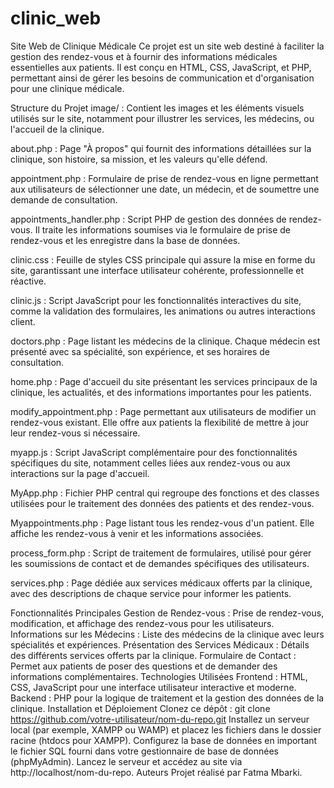 # clinic_web
Site Web de Clinique Médicale
Ce projet est un site web destiné à faciliter la gestion des rendez-vous et à fournir des informations médicales essentielles aux patients. Il est conçu en HTML, CSS, JavaScript, et PHP, permettant ainsi de gérer les besoins de communication et d'organisation pour une clinique médicale.

Structure du Projet
image/ : Contient les images et les éléments visuels utilisés sur le site, notamment pour illustrer les services, les médecins, ou l'accueil de la clinique.

about.php : Page "À propos" qui fournit des informations détaillées sur la clinique, son histoire, sa mission, et les valeurs qu'elle défend.

appointment.php : Formulaire de prise de rendez-vous en ligne permettant aux utilisateurs de sélectionner une date, un médecin, et de soumettre une demande de consultation.

appointments_handler.php : Script PHP de gestion des données de rendez-vous. Il traite les informations soumises via le formulaire de prise de rendez-vous et les enregistre dans la base de données.

clinic.css : Feuille de styles CSS principale qui assure la mise en forme du site, garantissant une interface utilisateur cohérente, professionnelle et réactive.

clinic.js : Script JavaScript pour les fonctionnalités interactives du site, comme la validation des formulaires, les animations ou autres interactions client.

doctors.php : Page listant les médecins de la clinique. Chaque médecin est présenté avec sa spécialité, son expérience, et ses horaires de consultation.

home.php : Page d'accueil du site présentant les services principaux de la clinique, les actualités, et des informations importantes pour les patients.

modify_appointment.php : Page permettant aux utilisateurs de modifier un rendez-vous existant. Elle offre aux patients la flexibilité de mettre à jour leur rendez-vous si nécessaire.

myapp.js : Script JavaScript complémentaire pour des fonctionnalités spécifiques du site, notamment celles liées aux rendez-vous ou aux interactions sur la page d'accueil.

MyApp.php : Fichier PHP central qui regroupe des fonctions et des classes utilisées pour le traitement des données des patients et des rendez-vous.

Myappointments.php : Page listant tous les rendez-vous d'un patient. Elle affiche les rendez-vous à venir et les informations associées.

process_form.php : Script de traitement de formulaires, utilisé pour gérer les soumissions de contact et de demandes spécifiques des utilisateurs.

services.php : Page dédiée aux services médicaux offerts par la clinique, avec des descriptions de chaque service pour informer les patients.

Fonctionnalités Principales
Gestion de Rendez-vous : Prise de rendez-vous, modification, et affichage des rendez-vous pour les utilisateurs.
Informations sur les Médecins : Liste des médecins de la clinique avec leurs spécialités et expériences.
Présentation des Services Médicaux : Détails des différents services offerts par la clinique.
Formulaire de Contact : Permet aux patients de poser des questions et de demander des informations complémentaires.
Technologies Utilisées
Frontend : HTML, CSS, JavaScript pour une interface utilisateur interactive et moderne.
Backend : PHP pour la logique de traitement et la gestion des données de la clinique.
Installation et Déploiement
Clonez ce dépôt : git clone https://github.com/votre-utilisateur/nom-du-repo.git
Installez un serveur local (par exemple, XAMPP ou WAMP) et placez les fichiers dans le dossier racine (htdocs pour XAMPP).
Configurez la base de données en important le fichier SQL fourni dans votre gestionnaire de base de données (phpMyAdmin).
Lancez le serveur et accédez au site via http://localhost/nom-du-repo.
Auteurs
Projet réalisé par Fatma Mbarki.
